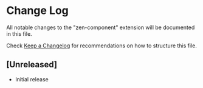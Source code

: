 # Change Log
All notable changes to the "zen-component" extension will be documented in this file.

Check [Keep a Changelog](http://keepachangelog.com/) for recommendations on how to structure this file.

## [Unreleased]
- Initial release